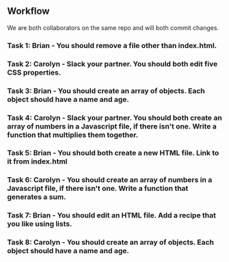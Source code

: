 ## Workflow

We are both collaborators on the same repo and will both commit changes.

### Task 1: Brian - You should remove a file other than index.html.

### Task 2: Carolyn - Slack your partner. You should both edit five CSS properties.

### Task 3: Brian - You should create an array of objects. Each object should have a name and age.

### Task 4: Carolyn - Slack your partner. You should both create an array of numbers in a Javascript file, if there isn't one. Write a function that multiplies them together.

### Task 5: Brian - You should both create a new HTML file. Link to it from index.html

### Task 6: Carolyn - You should create an array of numbers in a Javascript file, if there isn't one. Write a function that generates a sum.

### Task 7: Brian - You should edit an HTML file. Add a recipe that you like using lists.

### Task 8: Carolyn - You should create an array of objects. Each object should have a name and age.
